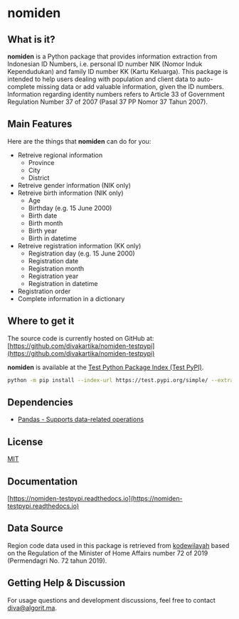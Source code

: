 # nomiden

## What is it?

**nomiden** is a Python package that provides information extraction from Indonesian ID Numbers, i.e. personal ID number NIK (Nomor Induk Kependudukan) and family ID number KK (Kartu Keluarga). This package is intended to help users dealing with population and client data to auto-complete missing data or add valuable information, given the ID numbers. Information regarding identity numbers refers to Article 33 of Government Regulation Number 37 of 2007 (Pasal 37 PP Nomor 37 Tahun 2007).

## Main Features
Here are the things that **nomiden** can do for you:

  - Retreive regional information 
    - Province
    - City
    - District
  - Retreive gender information (NIK only)
  - Retreive birth information (NIK only)
    - Age
    - Birthday (e.g. 15 June 2000)
    - Birth date
    - Birth month
    - Birth year
    - Birth in datetime
  - Retreive registration information (KK only)
    - Registration day (e.g. 15 June 2000)
    - Registration date
    - Registration month
    - Registration year
    - Registration in datetime
  - Registration order
  - Complete information in a dictionary

## Where to get it
The source code is currently hosted on GitHub at: [https://github.com/divakartika/nomiden-testpypi](https://github.com/divakartika/nomiden-testpypi)

**nomiden** is available at the [Test Python Package Index (Test PyPI)](https://test.pypi.org/project/nomiden/).

```sh
python -m pip install --index-url https://test.pypi.org/simple/ --extra-index-url https://pypi.org/simple nomiden
```

## Dependencies
- [Pandas - Supports data-related operations](https://pandas.pydata.org)

## License
[MIT](LICENSE)

## Documentation
[https://nomiden-testpypi.readthedocs.io](https://nomiden-testpypi.readthedocs.io) 

## Data Source
Region code data used in this package is retrieved from [kodewilayah](https://github.com/kodewilayah/permendagri-72-2019) based on the Regulation of the Minister of Home Affairs number 72 of 2019 (Permendagri No. 72 tahun 2019).

## Getting Help & Discussion

For usage questions and development discussions, feel free to contact diva@algorit.ma.